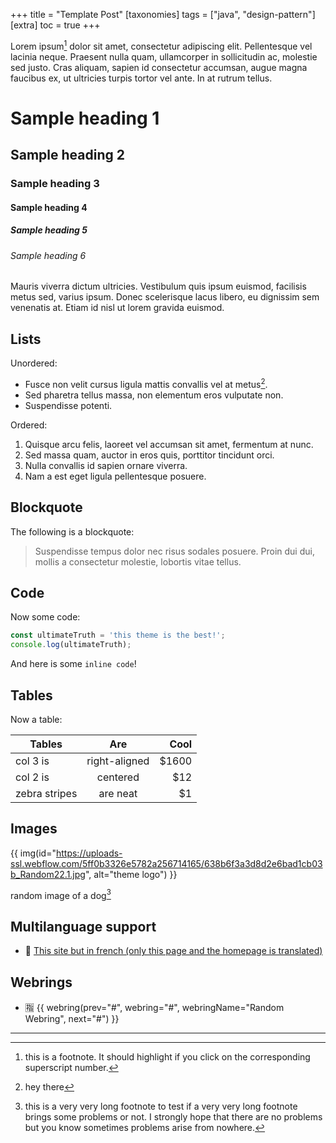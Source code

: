 +++
title = "Template Post"
[taxonomies]
  tags = ["java", "design-pattern"]
[extra]
  toc = true
+++

Lorem ipsum[^1] dolor sit amet, consectetur adipiscing elit. Pellentesque vel lacinia neque. Praesent nulla quam, ullamcorper in sollicitudin ac, molestie sed justo. Cras aliquam, sapien id consectetur accumsan, augue magna faucibus ex, ut ultricies turpis tortor vel ante. In at rutrum tellus.

# Sample heading 1
## Sample heading 2
### Sample heading 3
#### Sample heading 4
##### Sample heading 5
###### Sample heading 6

Mauris viverra dictum ultricies. Vestibulum quis ipsum euismod, facilisis metus sed, varius ipsum. Donec scelerisque lacus libero, eu dignissim sem venenatis at. Etiam id nisl ut lorem gravida euismod.

## Lists

Unordered:

- Fusce non velit cursus ligula mattis convallis vel at metus[^2].
- Sed pharetra tellus massa, non elementum eros vulputate non.
- Suspendisse potenti.

Ordered:

1. Quisque arcu felis, laoreet vel accumsan sit amet, fermentum at nunc.
2. Sed massa quam, auctor in eros quis, porttitor tincidunt orci.
3. Nulla convallis id sapien ornare viverra.
4. Nam a est eget ligula pellentesque posuere.

## Blockquote

The following is a blockquote:

> Suspendisse tempus dolor nec risus sodales posuere. Proin dui dui, mollis a consectetur molestie, lobortis vitae tellus.

## Code

Now some code:

```js
const ultimateTruth = 'this theme is the best!';
console.log(ultimateTruth);
```

And here is some `inline code`!

## Tables

Now a table:

| Tables        | Are           | Cool  |
| ------------- |:-------------:| -----:|
| col 3 is      | right-aligned | $1600 |
| col 2 is      | centered      |   $12 |
| zebra stripes | are neat      |    $1 |

## Images

{{ img(id="https://uploads-ssl.webflow.com/5ff0b3326e5782a256714165/638b6f3a3d8d2e6bad1cb03b_Random22.1.jpg", alt="theme logo") }}

random image of a dog[^4]

## Multilanguage support
- 🥣 [This site but in french (only this page and the homepage is translated)](/fr)

## Webrings
  - 🈯 {{ webring(prev="#", webring="#", webringName="Random Webring", next="#") }}

---

[^1]: this is a footnote. It should highlight if you click on the corresponding superscript number.

[^2]: hey there

[^3]: this is another footnote.

[^4]: this is a very very long footnote to test if a very very long footnote brings some problems or not. I strongly hope that there are no problems but you know sometimes problems arise from nowhere.